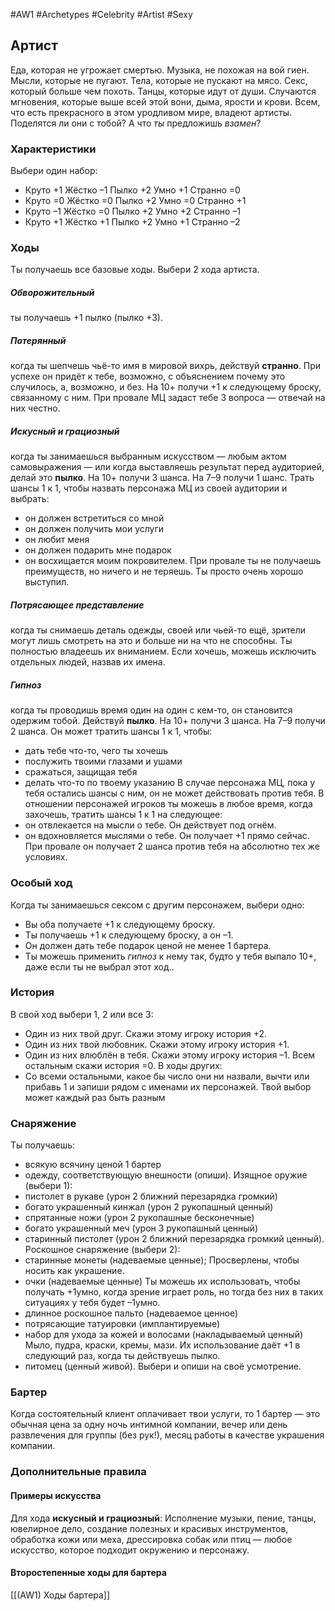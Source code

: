 #AW1 #Archetypes #Celebrity #Artist #Sexy

## Артист

Еда, которая не угрожает смертью. Музыка, не похожая на вой гиен. Мысли, которые не пугают. Тела, которые не пускают на мясо. Секс, который больше чем похоть. Танцы, которые идут от души. Случаются мгновения, которые выше всей этой вони, дыма, ярости и крови. Всем, что есть прекрасного в этом уродливом мире, владеют артисты. Поделятся ли они с тобой? А что *ты* предложишь *взамен*?

### Характеристики 
Выбери один набор: 
- Круто +1 Жёстко –1 Пылко +2 Умно +1 Странно =0
- Круто =0 Жёстко =0 Пылко +2 Умно =0 Странно +1
- Круто –1 Жёстко =0 Пылко +2 Умно +2 Странно –1
- Круто +1 Жёстко +1 Пылко +2 Умно +1 Странно –2

### Ходы
Ты получаешь все базовые ходы. Выбери 2 хода артиста.

##### Обворожительный
ты получаешь +1 пылко (пылко +3).

##### Потерянный
когда ты шепчешь чьё-то имя в мировой вихрь, действуй **странно**. При успехе он придёт к тебе, возможно, с объяснением почему это случилось, а, возможно, и без. На 10+ получи +1 к следующему броску, связанному с ним. При провале МЦ задаст тебе 3 вопроса — отвечай на них честно. 

##### Искусный и грациозный
когда ты занимаешься выбранным искусством — любым актом самовыражения — или когда выставляешь результат перед аудиторией, делай это **пылко**. На 10+ получи 3 шанса. На 7–9 получи 1 шанс. Трать шансы 1 к 1, чтобы назвать персонажа МЦ из своей аудитории и выбрать: 
- он должен встретиться со мной
- он должен получить мои услуги
- он любит меня
- он должен подарить мне подарок
- он восхищается моим покровителем. 
При провале ты не получаешь преимуществ, но ничего и не теряешь. Ты просто очень хорошо выступил. 
##### Потрясающее представление
когда ты снимаешь деталь одежды, своей или чьей-то ещё, зрители могут лишь смотреть на это и больше ни на что не способны. Ты полностью владеешь их вниманием. Если хочешь, можешь исключить отдельных людей, назвав их имена. 

##### Гипноз
когда ты проводишь время один на один с кем-то, он становится одержим тобой. Действуй **пылко**. На 10+ получи 3 шанса. На 7–9 получи 2 шанса. Он может тратить шансы 1 к 1, чтобы:
- дать тебе что-то, чего ты хочешь
- послужить твоими глазами и ушами
- сражаться, защищая тебя
- делать что-то по твоему указанию 
В случае персонажа МЦ, пока у тебя остались шансы с ним, он не может действовать против тебя. В отношении персонажей игроков ты можешь в любое время, когда захочешь, тратить шансы 1 к 1 на следующее:
- он отвлекается на мысли о тебе. Он действует под огнём.
- он вдохновляется мыслями о тебе. Он получает +1 прямо сейчас. При провале он получает 2 шанса против тебя на абсолютно тех же условиях.

### Особый ход
Когда ты занимаешься сексом с другим персонажем, выбери одно:
- Вы оба получаете +1 к следующему броску.
- Ты получаешь +1 к следующему броску, а он –1.
- Он должен дать тебе подарок ценой не менее 1 бартера.
- Ты можешь применить *гипноз* к нему так, будто у тебя выпало 10+, даже если ты не выбрал этот ход..

### История
В свой ход выбери 1, 2 или все 3: 
- Один из них твой друг. Скажи этому игроку история +2.
- Один из них твой любовник. Скажи этому игроку история +1.
- Один из них влюблён в тебя. Скажи этому игроку история –1.
Всем остальным скажи история =0.
В ходы других: 
- Со всеми остальными, какое бы число они ни назвали, вычти или прибавь 1 и запиши рядом с именами их персонажей. Твой выбор может каждый раз быть разным

### Снаряжение 
Ты получаешь: 
- всякую всячину ценой 1 бартер
- одежду, соответствующую внешности (опиши). 
Изящное оружие (выбери 1):
- пистолет в рукаве (урон 2 ближний перезарядка громкий)
- богато украшенный кинжал (урон 2 рукопашный ценный)
- спрятанные ножи (урон 2 рукопашные бесконечные)
- богато украшенный меч (урон 3 рукопашный ценный)
- старинный пистолет (урон 2 ближний перезарядка громкий ценный). 
Роскошное снаряжение (выбери 2):
- старинные монеты (надеваемые ценные);
  Просверлены, чтобы носить как украшение. 
- очки (надеваемые ценные)
  Ты можешь их использовать, чтобы получать +1умно, когда зрение играет роль, но тогда без них в таких ситуациях у тебя будет –1умно.
- длинное роскошное пальто (надеваемое ценное)
- потрясающие татуировки (имплантируемые)
- набор для ухода за кожей и волосами (накладываемый ценный)
  Мыло, пудра, краски, кремы, мази. Их использование даёт +1 в следующий раз, когда ты действуешь пылко.
- питомец (ценный живой). Выбери и опиши на своё усмотрение.

### Бартер
Когда состоятельный клиент оплачивает твои услуги, то 1 бартер — это обычная цена за одну ночь интимной компании, вечер или день развлечения для группы (без рук!), месяц работы в качестве украшения компании.

### Дополнительные правила

#### Примеры искусства
Для хода **искусный и грациозный**: 
Исполнение музыки, пение, танцы, ювелирное дело, создание полезных и красивых инструментов, обработка кожи или меха, дрессировка собак или птиц — любое искусство, которое подходит окружению и персонажу.

#### Второстепенные ходы для бартера
[[(AW1) Ходы бартера]]
